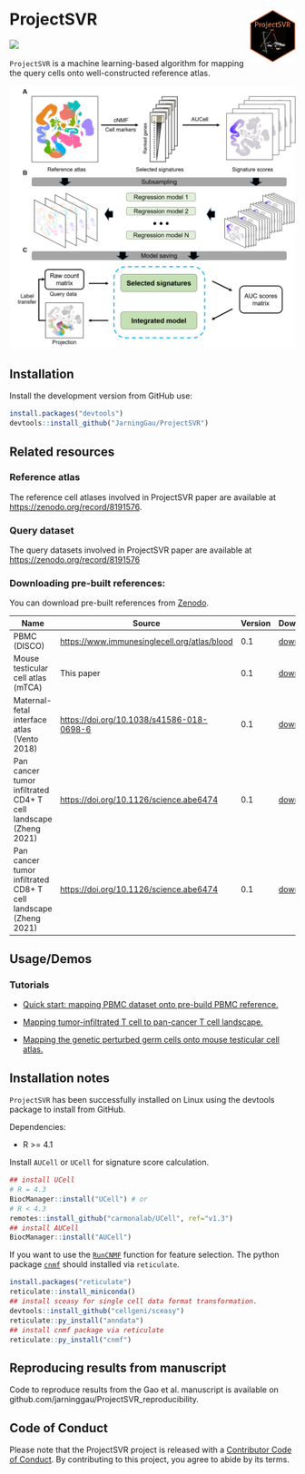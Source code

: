 
# ProjectSVR <img src="man/figures/ProjectSVR-logo.png" align="right" width=80px/>

[![](https://img.shields.io/badge/devel%20version-0.2.0-green.svg)](https://github.com/JarningGau/ProjectSVR)

`ProjectSVR` is a machine learning-based algorithm for mapping the query
cells onto well-constructed reference atlas.

<img src="man/figures/ProjectSVR-workflow.png" width="600" />

## Installation

Install the development version from GitHub use:

``` r
install.packages("devtools")
devtools::install_github("JarningGau/ProjectSVR")
```

## Related resources

### Reference atlas

The reference cell atlases involved in ProjectSVR paper are available at
<https://zenodo.org/record/8191576>.

### Query dataset

The query datasets involved in ProjectSVR paper are available at
<https://zenodo.org/record/8191576>

### Downloading pre-built references:

You can download pre-built references from
[Zenodo](https://zenodo.org/record/8191559).

| Name                                                            | Source                                         | Version | Download                                                                     |
|-----------------------------------------------------------------|------------------------------------------------|---------|------------------------------------------------------------------------------|
| PBMC (DISCO)                                                    | <https://www.immunesinglecell.org/atlas/blood> | 0.1     | [download](https://zenodo.org/record/8191559/files/model.disco_pbmc.rds)     |
| Mouse testicular cell atlas (mTCA)                              | This paper                                     | 0.1     | [download](https://zenodo.org/record/8191559/files/model.mTCA.rds)           |
| Maternal-fetal interface atlas (Vento 2018)                     | <https://doi.org/10.1038/s41586-018-0698-6>    | 0.1     | [download](https://zenodo.org/record/8191559/files/model.Vento2018.MFI.rds)  |
| Pan cancer tumor infiltrated CD4+ T cell landscape (Zheng 2021) | <https://doi.org/10.1126/science.abe6474>      | 0.1     | [download](https://zenodo.org/record/8191559/files/model.Zheng.CD4Tcell.rds) |
| Pan cancer tumor infiltrated CD8+ T cell landscape (Zheng 2021) | <https://doi.org/10.1126/science.abe6474>      | 0.1     | [download](https://zenodo.org/record/8191559/files/model.Zheng.CD8Tcell.rds) |

## Usage/Demos

### Tutorials

-   [Quick start: mapping PBMC dataset onto pre-build PBMC
    reference.](https://jarninggau.github.io/ProjectSVR/articles/quick_start.html)

-   [Mapping tumor-infiltrated T cell to pan-cancer T cell
    landscape.](https://jarninggau.github.io/ProjectSVR/articles/ICB_breast_cancer.html)

-   [Mapping the genetic perturbed germ cells onto mouse testicular cell
    atlas.](https://jarninggau.github.io/ProjectSVR/articles/mTCA_perturbed_germ_cells.html)

## Installation notes

`ProjectSVR` has been successfully installed on Linux using the devtools
package to install from GitHub.

Dependencies:

-   R &gt;= 4.1

Install `AUCell` or `UCell` for signature score calculation.

``` r
## install UCell
# R = 4.3
BiocManager::install("UCell") # or
# R < 4.3
remotes::install_github("carmonalab/UCell", ref="v1.3")
## install AUCell
BiocManager::install("AUCell")
```

If you want to use the
[`RunCNMF`](https://jarninggau.github.io/ProjectSVR/reference/RunCNMF.html)
function for feature selection. The python package
[`cnmf`](https://github.com/dylkot/cNMF) should installed via
`reticulate`.

``` r
install.packages("reticulate")
reticulate::install_miniconda()
## install sceasy for single cell data format transformation.
devtools::install_github("cellgeni/sceasy")
reticulate::py_install("anndata")
## install cnmf package via reticulate
reticulate::py_install("cnmf")
```

## Reproducing results from manuscript

Code to reproduce results from the Gao et al. manuscript is available on
github.com/jarninggau/ProjectSVR\_reproducibility.

## Code of Conduct

Please note that the ProjectSVR project is released with a [Contributor
Code of
Conduct](https://contributor-covenant.org/version/2/1/CODE_OF_CONDUCT.html).
By contributing to this project, you agree to abide by its terms.
